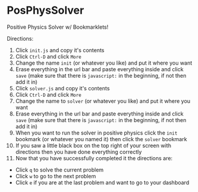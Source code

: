 # PosPhysSolver
Positive Physics Solver w/ Bookmarklets!

Directions:
1. Click `init.js` and copy it's contents
2. Click `Ctrl-D` and click `More`
3. Change the name `init` (or whatever you like) and put it where you want
4. Erase everything in the url bar and paste everything inside and click `save` (make sure that there is `javascript:` in the beginning, if not then add it in)
5. Click `solver.js` and copy it's contents
6. Click `Ctrl-D` and click `More`
7. Change the name to `solver` (or whatever you like) and put it where you want
8. Erase everything in the url bar and paste everything inside and click `save` (make sure that there is `javascript:` in the beginning, if not then add it in)
9. When you want to run the solver in positive physics click the `init` bookmark (or whatever you named it) then click the `solver` bookmark
10. If you saw a little black box on the top right of your screen with directions then you have done everything correctly
11. Now that you have successfully completed it the directions are:
 - Click `q` to solve the current problem
 - Click `w` to go to the next problem
 - Click `e` if you are at the last problem and want to go to your dashboard
